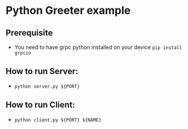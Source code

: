 # Python Greeter example

## Prerequisite

- You need to have grpc python installed on your device `pip install grpcio`

## How to run Server:

- `python server.py ${PORT}`

## How to run Client:

- `python client.py ${PORT} ${NAME}`
